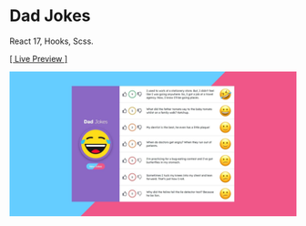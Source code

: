 # Dad Jokes

React 17, Hooks, Scss.

<a href="https://rezamehdipour.ir/dad-jokes">[ Live Preview ]</a>

![preview](preview.jpg)
